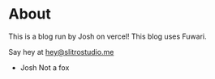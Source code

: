 # About
This is a blog run by Josh on vercel!
This blog uses Fuwari.

Say hey at hey@slitrostudio.me

- Josh
   Not a fox